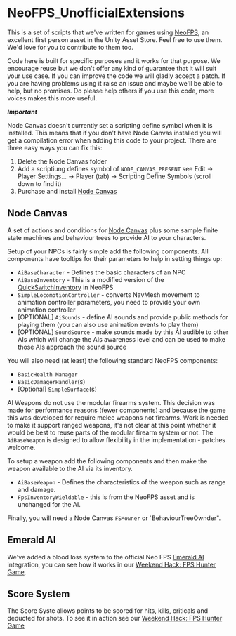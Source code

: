 # NeoFPS_UnofficialExtensions
This is a set of scripts that we've written for games using [NeoFPS](https://bit.ly/NeoFPS), an excellent first person asset in the Unity Asset Store. Feel free to use them. We'd love for you to contribute to them too. 

Code here is built for specific purposes and it works for that purpose. We encourage reuse but we don't offer any kind of guarantee that it will suit your use case. 
If you can improve the code we will gladly accept a patch. If you are having problems using it raise an issue and maybe we'll be able to help, but no promises. Do please 
help others if you use this code, more voices makes this more useful.

***Important***

Node Canvas doesn't currently set a scripting define symbol when it is installed. This means that if you don't have Node Canvas installed you will get a compilation error
when adding this code to your project. There are three easy ways you can fix this:

1) Delete the Node Canvas folder
2) Add a scriptiung defines symbol of `NODE_CANVAS_PRESENT` see Edit -> Player Settings... -> Player (tab) -> Scripting Define Symbols  (scroll down to find it)
3) Purchase and install [Node Canvas](https://bit.ly/NodeCanvas)

## Node Canvas

A set of actions and conditions for [Node Canvas](https://bit.ly/NodeCanvas) plus some sample finite state machines and behaviour trees to provide AI to your characters.

Setup of your NPCs is fairly simple add the following components. All components have tooltips for their parameters to help in setting things up:

  * `AiBaseCharacter` - Defines the basic characters of an NPC
  * `AiBaseInventory` - This is a modified version of the [QuickSwitchInventory](https://docs.neofps.com/manual/inventoryref-mb-fpsinventoryquickswitch.html) in NeoFPS
  * `SimpleLocomotionController` - converts NavMesh movement to animation controller parameters, you need to provide your own animation controller
  * [OPTIONAL] `AiSounds` - define AI sounds and provide public methods for playing them (you can also use animation events to play them)
  * [OPTIONAL] `SoundSource` - make sounds made by this AI audible to other AIs which will change the AIs awareness level and can be used to make those AIs approach the sound source

You will also need (at least) the following standard NeoFPS components:

  * `BasicHealth Manager`
  * `BasicDamagerHandler`(s)
  * [Optional] `SimpleSurface`(s)
  
AI Weapons do not use the modular firearms system. This decision was made for performance reasons (fewer components) and because the game this was developed for require melee weapons not firearms. Work is needed to make it support ranged weapons, it's not clear at this point whether it would be best to reuse parts of the modular firearm system or not. The `AiBaseWeapon` is designed to allow flexibility in the implementation - patches welcome.

To setup a weapon add the following components and then make the weapon available to the AI via its inventory.

  * `AiBaseWeapon` - Defines the characteristics of the weapon such as range and damage. 
  * `FpsInventoryWieldable` - this is from the NeoFPS asset and is unchanged for the AI.
  
Finally, you will need a Node Canvas `FSMowner` or `BehaviourTreeOwnder".

## Emerald AI

We've added a blood loss system to the official Neo FPS [Emerald AI](http://bit.ly/EmeraldAI) integration, you can see how it works in our [Weekend Hack: FPS Hunter Game](https://www.youtube.com/watch?v=I27gpQKw_jM&t=81).

## Score System

The Score Syste allows points to be scored for hits, kills, criticals and deducted for shots. To see it in action see our [Weekend Hack: FPS Hunter Game](https://www.youtube.com/watch?v=I27gpQKw_jM&t=241)
